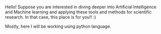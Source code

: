 Hello!
Suppose you are interested in diving deeper into Artificial Intelligence and Machine learning and applying these tools and methods for scientific research. 
In that case, this place is for you!! :)

Mostly, here I will be working using python language.
